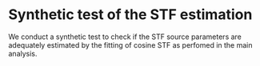 # Synthetic test of the STF estimation

We conduct a synthetic test to check if the STF source parameters are adequately estimated by the fitting of cosine STF as perfomed in the main analysis.

